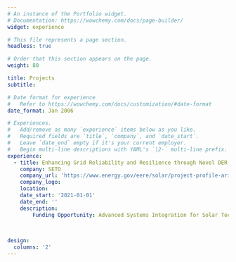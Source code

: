 ```yaml
---
# An instance of the Portfolio widget.
# Documentation: https://wowchemy.com/docs/page-builder/
widget: experience

# This file represents a page section.
headless: true

# Order that this section appears on the page.
weight: 80

title: Projects
subtitle:

# Date format for experience
#   Refer to https://wowchemy.com/docs/customization/#date-format
date_format: Jan 2006

# Experiences.
#   Add/remove as many `experience` items below as you like.
#   Required fields are `title`, `company`, and `date_start`.
#   Leave `date_end` empty if it's your current employer.
#   Begin multi-line descriptions with YAML's `|2-` multi-line prefix.
experience:
  - title: Enhancing Grid Reliability and Resilience through Novel DER Control, Total Situational Awareness, and Integrated Distribution-Transmission Representation
    company: SETO
    company_url: 'https://www.energy.gov/eere/solar/project-profile-arizona-state-university-assist'
    company_logo:
    location:
    date_start: '2021-01-01'
    date_end: ''
    description: 
        Funding Opportunity: Advanced Systems Integration for Solar Technologies: Situational Awareness and Resilient Solutions for Critical Infrastructure
        
        

design:
  columns: '2'
---
```

